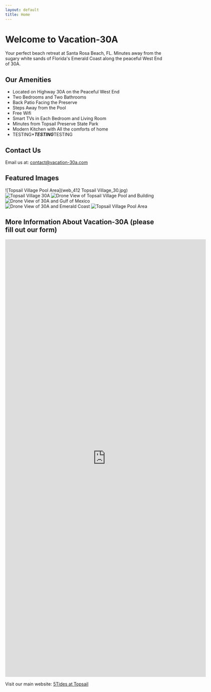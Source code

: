 ```yaml
---
layout: default
title: Home
---
```


# Welcome to Vacation-30A

Your perfect beach retreat at Santa Rosa Beach, FL. Minutes away from the sugary white sands of Florida's Emerald Coast along the peaceful West End of 30A.

## Our Amenities
- Located on Highway 30A on the Peaceful West End
- Two Bedrooms and Two Bathrooms
- Back Patio Facing the Preserve
- Steps Away from the Pool
- Free Wifi
- Smart TVs in Each Bedroom and Living Room
- Minutes from Topsail Preserve State Park
- Modern Kitchen with All the comforts of home
- TESTING****TESTING***TESTING

## Contact Us
Email us at: [contact@vacation-30a.com](mailto:5tidesfl@gmail.com)

## Featured Images
![Topsail Village Pool Area](web_412 Topsail Village_30.jpg)
![Topsail Village 30A](web_412%20Topsail%20Village_31.jpg)
![Drone View of Topsail Village Pool and Building](web_412%20Topsail%20Village_32.jpg)
![Drone View of 30A and Gulf of Mexico](web_412%20Topsail%20Village_33.jpg)
![Drone View of 30A and Emerald Coast](web_412%20Topsail%20Village_34.jpg)
<img src="web_412 Topsail Village  _30.jpg" alt="Topsail Village Pool Area">


## More Information About Vacation-30A (please fill out our form)
<iframe src="https://docs.google.com/forms/d/e/1FAIpQLSd6xqATwH8-ZKf9176wsEocRiq504atIWmAFRiSTrABRurcMA/viewform?embedded=true" width="640" height="1394" frameborder="0" marginheight="0" marginwidth="0">Loading…</iframe>

Visit our main website: [5Tides at Topsail](https://5tidesfl.com)
